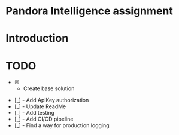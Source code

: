 # Pandora Intelligence assignment

# Introduction



# TODO

- [X] - Create base solution
- [_] - Add ApiKey authorization
- [_] - Update ReadMe
- [_] - Add testing
- [_] - Add CI/CD pipeline
- [_] - Find a way for production logging
